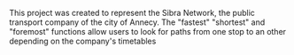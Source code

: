 This project was created to represent the Sibra Network, the public transport company of the city of Annecy.
The "fastest" "shortest" and "foremost" functions allow users to look for paths from one stop to an other depending on the company's timetables
